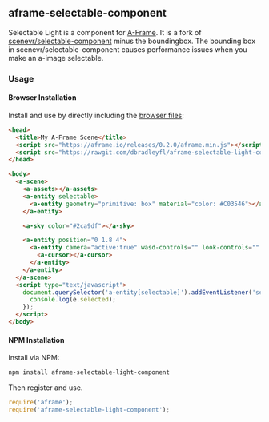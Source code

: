 ## aframe-selectable-component

Selectable Light is a component for [A-Frame](https://aframe.io). It is a fork of [scenevr/selectable-component](https://github.com/scenevr/selectable-component) minus the boundingbox. The bounding box in scenevr/selectable-component causes performance issues when you make an a-image selectable.

### Usage

#### Browser Installation

Install and use by directly including the [browser files](dist):

```html
<head>
  <title>My A-Frame Scene</title>
  <script src="https://aframe.io/releases/0.2.0/aframe.min.js"></script>
  <script src="https://rawgit.com/dbradleyfl/aframe-selectable-light-component/master/dist/aframe-selectable-component.min.js"></script>
</head>

<body>
  <a-scene>
    <a-assets></a-assets>
    <a-entity selectable>
      <a-entity geometry="primitive: box" material="color: #C03546"></a-entity>
    </a-entity>

    <a-sky color="#2ca9df"></a-sky>

    <a-entity position="0 1.8 4">
      <a-entity camera="active:true" wasd-controls="" look-controls="" rotation="-24.178818954520754 0.3437746770785027 0" position="0 0 0">
        <a-cursor></a-cursor>
      </a-entity>
    </a-entity>
  </a-scene>
  <script type="text/javascript">
    document.querySelector('a-entity[selectable]').addEventListener('selected', (e) => {
      console.log(e.selected);
    });
  </script>
</body>
```

#### NPM Installation

Install via NPM:

```bash
npm install aframe-selectable-light-component
```

Then register and use.

```js
require('aframe');
require('aframe-selectable-light-component');
```
